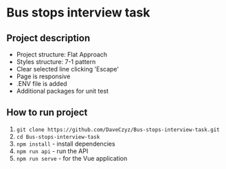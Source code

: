 # Bus stops interview task

## Project description
- Project structure: Flat Approach
- Styles structure: 7-1 pattern
- Clear selected line clicking 'Escape'
- Page is responsive
- .ENV file is added
- Additional packages for unit test

## How to run project
1. `git clone https://github.com/DaveCzyz/Bus-stops-interview-task.git`
1. `cd Bus-stops-interview-task`
2.  `npm install` - install dependencies
3.  `npm run api` - run the API
4.  `npm run serve` - for the Vue application
